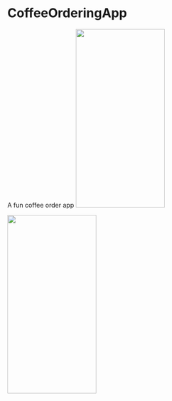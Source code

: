 # CoffeeOrderingApp
A fun coffee order app
<img src="https://user-images.githubusercontent.com/83058841/122209935-b45e7a80-cec2-11eb-8e66-370a9c23bc10.png" width="200" height="400">

<img src="https://user-images.githubusercontent.com/83058841/122209750-811beb80-cec2-11eb-99b3-9a2c37c176f2.png" width="200" height="400">

